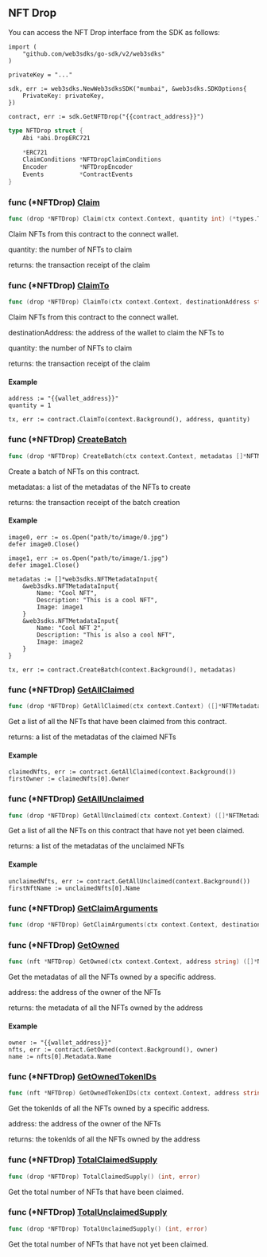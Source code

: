 
## NFT Drop

You can access the NFT Drop interface from the SDK as follows:

```
import (
	"github.com/web3sdks/go-sdk/v2/web3sdks"
)

privateKey = "..."

sdk, err := web3sdks.NewWeb3sdksSDK("mumbai", &web3sdks.SDKOptions{
	PrivateKey: privateKey,
})

contract, err := sdk.GetNFTDrop("{{contract_address}}")
```

```go
type NFTDrop struct {
    Abi *abi.DropERC721

    *ERC721
    ClaimConditions *NFTDropClaimConditions
    Encoder         *NFTDropEncoder
    Events          *ContractEvents
}
```

### func \(\*NFTDrop\) [Claim](<https://github.com/web3sdks/go-sdk/blob/main/web3sdks/nft_drop.go#L285>)

```go
func (drop *NFTDrop) Claim(ctx context.Context, quantity int) (*types.Transaction, error)
```

Claim NFTs from this contract to the connect wallet\.

quantity: the number of NFTs to claim

returns: the transaction receipt of the claim

### func \(\*NFTDrop\) [ClaimTo](<https://github.com/web3sdks/go-sdk/blob/main/web3sdks/nft_drop.go#L304>)

```go
func (drop *NFTDrop) ClaimTo(ctx context.Context, destinationAddress string, quantity int) (*types.Transaction, error)
```

Claim NFTs from this contract to the connect wallet\.

destinationAddress: the address of the wallet to claim the NFTs to

quantity: the number of NFTs to claim

returns: the transaction receipt of the claim

#### Example

```
address := "{{wallet_address}}"
quantity = 1

tx, err := contract.ClaimTo(context.Background(), address, quantity)
```

### func \(\*NFTDrop\) [CreateBatch](<https://github.com/web3sdks/go-sdk/blob/main/web3sdks/nft_drop.go#L238>)

```go
func (drop *NFTDrop) CreateBatch(ctx context.Context, metadatas []*NFTMetadataInput) (*types.Transaction, error)
```

Create a batch of NFTs on this contract\.

metadatas: a list of the metadatas of the NFTs to create

returns: the transaction receipt of the batch creation

#### Example

```
image0, err := os.Open("path/to/image/0.jpg")
defer image0.Close()

image1, err := os.Open("path/to/image/1.jpg")
defer image1.Close()

metadatas := []*web3sdks.NFTMetadataInput{
	&web3sdks.NFTMetadataInput{
		Name: "Cool NFT",
		Description: "This is a cool NFT",
		Image: image1
	}
	&web3sdks.NFTMetadataInput{
		Name: "Cool NFT 2",
		Description: "This is also a cool NFT",
		Image: image2
	}
}

tx, err := contract.CreateBatch(context.Background(), metadatas)
```

### func \(\*NFTDrop\) [GetAllClaimed](<https://github.com/web3sdks/go-sdk/blob/main/web3sdks/nft_drop.go#L140>)

```go
func (drop *NFTDrop) GetAllClaimed(ctx context.Context) ([]*NFTMetadataOwner, error)
```

Get a list of all the NFTs that have been claimed from this contract\.

returns: a list of the metadatas of the claimed NFTs

#### Example

```
claimedNfts, err := contract.GetAllClaimed(context.Background())
firstOwner := claimedNfts[0].Owner
```

### func \(\*NFTDrop\) [GetAllUnclaimed](<https://github.com/web3sdks/go-sdk/blob/main/web3sdks/nft_drop.go#L164>)

```go
func (drop *NFTDrop) GetAllUnclaimed(ctx context.Context) ([]*NFTMetadata, error)
```

Get a list of all the NFTs on this contract that have not yet been claimed\.

returns: a list of the metadatas of the unclaimed NFTs

#### Example

```
unclaimedNfts, err := contract.GetAllUnclaimed(context.Background())
firstNftName := unclaimedNfts[0].Name
```

### func \(\*NFTDrop\) [GetClaimArguments](<https://github.com/web3sdks/go-sdk/blob/main/web3sdks/nft_drop.go#L345-L352>)

```go
func (drop *NFTDrop) GetClaimArguments(ctx context.Context, destinationAddress string, quantity int) (*ClaimArguments, error)
```

### func \(\*NFTDrop\) [GetOwned](<https://github.com/web3sdks/go-sdk/blob/main/web3sdks/nft_drop.go#L89>)

```go
func (nft *NFTDrop) GetOwned(ctx context.Context, address string) ([]*NFTMetadataOwner, error)
```

Get the metadatas of all the NFTs owned by a specific address\.

address: the address of the owner of the NFTs

returns: the metadata of all the NFTs owned by the address

#### Example

```
owner := "{{wallet_address}}"
nfts, err := contract.GetOwned(context.Background(), owner)
name := nfts[0].Metadata.Name
```

### func \(\*NFTDrop\) [GetOwnedTokenIDs](<https://github.com/web3sdks/go-sdk/blob/main/web3sdks/nft_drop.go#L106>)

```go
func (nft *NFTDrop) GetOwnedTokenIDs(ctx context.Context, address string) ([]*big.Int, error)
```

Get the tokenIds of all the NFTs owned by a specific address\.

address: the address of the owner of the NFTs

returns: the tokenIds of all the NFTs owned by the address

### func \(\*NFTDrop\) [TotalClaimedSupply](<https://github.com/web3sdks/go-sdk/blob/main/web3sdks/nft_drop.go#L185>)

```go
func (drop *NFTDrop) TotalClaimedSupply() (int, error)
```

Get the total number of NFTs that have been claimed\.

### func \(\*NFTDrop\) [TotalUnclaimedSupply](<https://github.com/web3sdks/go-sdk/blob/main/web3sdks/nft_drop.go#L195>)

```go
func (drop *NFTDrop) TotalUnclaimedSupply() (int, error)
```

Get the total number of NFTs that have not yet been claimed\.
